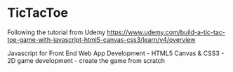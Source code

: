 # TicTacToe


Following the tutorial from Udemy
https://www.udemy.com/build-a-tic-tac-toe-game-with-javascript-html5-canvas-css3/learn/v4/overview

Javascript for Front End Web App Development - HTML5 Canvas & CSS3 - 2D game development - create the game from scratch
